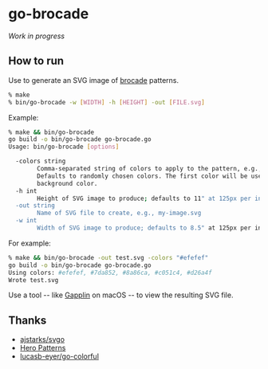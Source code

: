 # go-brocade

*Work in progress*

## How to run

Use to generate an SVG image of [brocade](https://en.wikipedia.org/wiki/Brocade) patterns.

```sh
% make
% bin/go-brocade -w [WIDTH] -h [HEIGHT] -out [FILE.svg]
```

Example:

```sh
% make && bin/go-brocade
go build -o bin/go-brocade go-brocade.go
Usage: bin/go-brocade [options]

  -colors string
    	Comma-separated string of colors to apply to the pattern, e.g., #ff00ff,#999999.
    	Defaults to randomly chosen colors. The first color will be used for the
    	background color.
  -h int
    	Height of SVG image to produce; defaults to 11" at 125px per inch (default 1375)
  -out string
    	Name of SVG file to create, e.g., my-image.svg
  -w int
    	Width of SVG image to produce; defaults to 8.5" at 125px per inch (default 1063)
```

For example:

```sh
% make && bin/go-brocade -out test.svg -colors "#efefef"
go build -o bin/go-brocade go-brocade.go
Using colors: #efefef, #7da852, #8a86ca, #c051c4, #d26a4f
Wrote test.svg
```

Use a tool -- like [Gapplin](http://gapplin.wolfrosch.com) on macOS -- to view
the resulting SVG file.

## Thanks

- [ajstarks/svgo](https://github.com/ajstarks/svgo)
- [Hero Patterns](https://www.heropatterns.com)
- [lucasb-eyer/go-colorful](https://github.com/lucasb-eyer/go-colorful)
